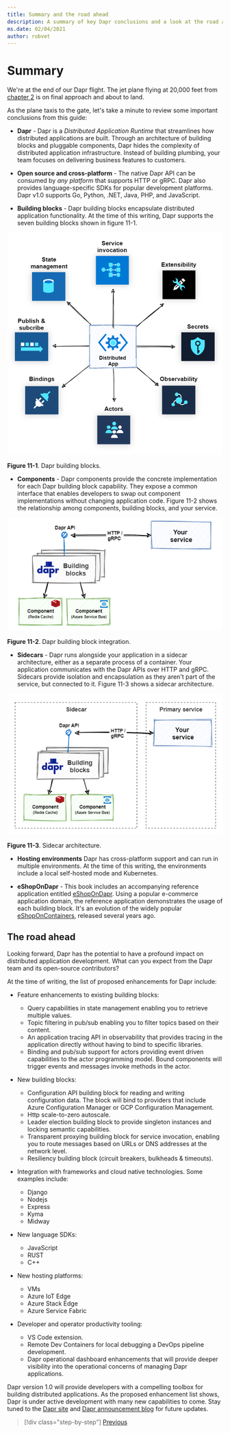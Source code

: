 ```yaml
---
title: Summary and the road ahead
description: A summary of key Dapr conclusions and a look at the road ahead.
ms.date: 02/04/2021
author: robvet
---
```


# Summary

We're at the end of our Dapr flight. The jet plane flying at 20,000 feet from [chapter 2](dapr-at-20000-feet.md) is on final approach and about to land.

As the plane taxis to the gate, let's take a minute to review some important conclusions from this guide:

- **Dapr** - Dapr is a *Distributed Application Runtime* that streamlines how distributed applications are built. Through an architecture of building blocks and pluggable components, Dapr hides the complexity of distributed application infrastructure. Instead of building plumbing, your team focuses on delivering business features to customers.

- **Open source and cross-platform** - The native Dapr API can be consumed by *any platform* that supports HTTP or gRPC. Dapr also provides language-specific SDKs for popular development platforms. Dapr v1.0 supports Go, Python, .NET, Java, PHP, and JavaScript.

- **Building blocks** - Dapr building blocks encapsulate distributed application functionality. At the time of this writing, Dapr supports the seven building blocks shown in figure 11-1.

![Dapr building blocks](./media/dapr-at-20000-feet/building-blocks.png)

**Figure 11-1**. Dapr building blocks.

- **Components** - Dapr components provide the concrete implementation for each Dapr building block capability. They expose a common interface that enables developers to swap out component implementations without changing application code. Figure 11-2 shows the relationship among components, building blocks, and your service.

![Dapr building blocks](./media/dapr-at-20000-feet/building-blocks-integration.png)

**Figure 11-2**. Dapr building block integration.

- **Sidecars** - Dapr runs alongside your application in a sidecar architecture, either as a separate process of a container. Your application communicates with the Dapr APIs over HTTP and gRPC. Sidecars provide isolation and encapsulation as they aren't part of the service, but connected to it. Figure 11-3 shows a sidecar architecture.

![Sidecar architecture](./media/dapr-at-20000-feet/sidecar-generic.png)

**Figure 11-3**. Sidecar architecture.

- **Hosting environments** Dapr has cross-platform support and can run in multiple environments. At the time of this writing, the environments include a local self-hosted mode and Kubernetes.

- **eShopOnDapr** - This book includes an accompanying reference application entitled [eShopOnDapr](https://github.com/dotnet-architecture/eShopOnDapr). Using a popular e-commerce application domain, the reference application demonstrates the usage of each building block. It's an evolution of the widely popular [eShopOnContainers](https://github.com/dotnet-architecture/eShopOnContainers), released several years ago.

## The road ahead

Looking forward, Dapr has the potential to have a profound impact on distributed application development. What can you expect from the Dapr team and its open-source contributors?

At the time of writing, the list of proposed enhancements for Dapr include:

- Feature enhancements to existing building blocks:
  - Query capabilities in state management enabling you to retrieve multiple values.
  - Topic filtering in pub/sub enabling you to filter topics based on their content.
  - An application tracing API in observability that provides tracing in the application directly without having to bind to specific libraries.
  - Binding and pub/sub support for actors providing event driven capabilities to the actor programming model. Bound components will trigger events and messages invoke methods in the actor.

- New building blocks:
  - Configuration API building block for reading and writing configuration data. The block will bind to providers that include Azure Configuration Manager or GCP Configuration Management.
  - Http scale-to-zero autoscale.
  - Leader election building block to provide singleton instances and locking semantic capabilities.
  - Transparent proxying building block for service invocation, enabling you to route messages based on URLs or DNS addresses at the network level.
  - Resiliency building block (circuit breakers, bulkheads & timeouts).

- Integration with frameworks and cloud native technologies. Some examples include:
  - Django
  - Nodejs
  - Express
  - Kyma
  - Midway

- New language SDKs:
  - JavaScript
  - RUST
  - C++

- New hosting platforms:
  - VMs
  - Azure IoT Edge
  - Azure Stack Edge
  - Azure Service Fabric

- Developer and operator productivity tooling:
  - VS Code extension.
  - Remote Dev Containers for local debugging a DevOps pipeline development.
  - Dapr operational dashboard enhancements that will provide deeper visibility into the operational concerns of managing Dapr applications.

Dapr version 1.0 will provide developers with a compelling toolbox for building distributed applications. As the proposed enhancement list shows, Dapr is under active development with many new capabilities to come. Stay tuned to the [Dapr site](https://dapr.io/) and [Dapr announcement blog](https://cloudblogs.microsoft.com/opensource/2019/10/16/announcing-dapr-open-source-project-build-microservice-applications/) for future updates.

>[!div class="step-by-step"]
>[Previous](secrets.md)
